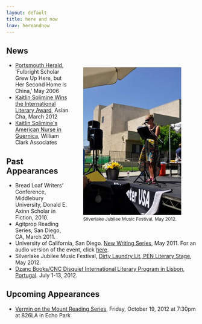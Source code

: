 ```yaml
---
layout: default
title: here and now
lnav: hereandnow
---
```


## News

<figure style="float: right;margin-left: 32px;" class="vh600 clearfix">
  <img src="/images/silverlake.jpg" alt="Silverlake Jubilee Festival" style="width: 260px;" />
  <figcaption style="font-size: 12px;">Silverlake Jubilee Music Festival, May 2012.</figcaption>
</figure>

* [Portsmouth Herald]( http://www.seacoastonline.com/apps/pbcs.dll/article?AID=/20060514/NEWS/305149986), 'Fulbright Scholar Grew Up Here, but Her Second Home is China,' May 2006 
* [Kaitlin Solimine Wins the International Literary Award]( http://asiancha.blogspot.com/2012/03/kaitlin-solimine-wins-international.html), Asian Cha, March 2012 
* [Kaitlin Solimine's American Nurse in Guernica](http://williamclarkassociates.blogspot.com/2012/07/read-kaitlin-solimines-american-nurse.html), William Clark Associates

## Past Appearances

* Bread Loaf Writers’ Conference, Middlebury University, Donald E. Axinn Scholar in Fiction, 2010.
* Agitprop Reading Series, San Diego, CA, March 2011.
* University of California, San Diego. [New Writing Series]( http://gradlife.ucsd.edu/2011/05/ucsds-new-writing-series-reading-from-courtney-kilian-john-pluecker-and-kaitline-solimine-518/), May 2011. For an audio version of the event, click [here]( http://libraries.ucsd.edu/speccoll/podcasts/newwritingseries/spd-48.mp3).
* Silverlake Jubilee Music Festival, [Dirty Laundry Lit, PEN Literary Stage]( http://www.dirtylaundrylit.com/events.php#), May 2012.
* [Dzanc Books/CNC Disquiet International Literary Program in Lisbon, Portugal]( http://disquietinternational.org/). July 1-13, 2012.

## Upcoming Appearances

* [Vermin on the Mount Reading Series](http://www.vermin.blogs.com/), Friday, October 19, 2012 at 7:30pm at 826LA in Echo Park

<br clear="all" />